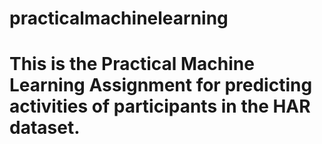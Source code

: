 # practicalmachinelearning
# This is the Practical Machine Learning Assignment for predicting activities of participants in the HAR dataset.
